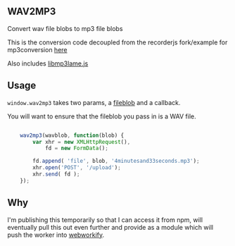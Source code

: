## WAV2MP3

Convert wav file blobs to mp3 file blobs

This is the conversion code decoupled from the recorderjs fork/example for mp3conversion [here](https://github.com/nusofthq/Recordmp3js)

Also includes [libmp3lame.js](https://github.com/akrennmair/libmp3lame-js)

## Usage

`window.wav2mp3` takes two params, a [fileblob](https://developer.mozilla.org/en-US/docs/Web/API/Blob) and a callback.

You will want to ensure that the fileblob you pass in is a WAV file.

``` javascript

    wav2mp3(wavblob, function(blob) {
        var xhr = new XMLHttpRequest(),
            fd = new FormData();

        fd.append( 'file', blob, '4minutesand33seconds.mp3');
        xhr.open('POST', '/upload');
        xhr.send( fd );
    });

```

## Why

I'm publishing this temporarily so that I can access it from npm, will eventually pull
this out even further and provide as a module which will push the worker into
[webworkify](https://github.com/substack/webworkify).
